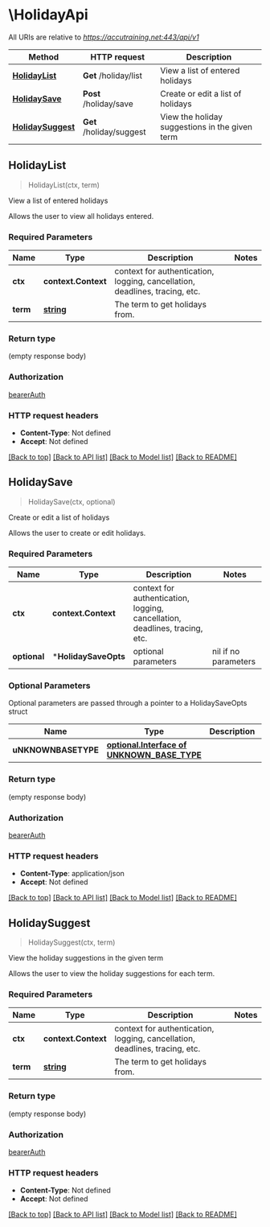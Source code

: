 # \HolidayApi

All URIs are relative to *https://accutraining.net:443/api/v1*

Method | HTTP request | Description
------------- | ------------- | -------------
[**HolidayList**](HolidayApi.md#HolidayList) | **Get** /holiday/list | View a list of entered holidays
[**HolidaySave**](HolidayApi.md#HolidaySave) | **Post** /holiday/save | Create or edit a list of holidays
[**HolidaySuggest**](HolidayApi.md#HolidaySuggest) | **Get** /holiday/suggest | View the holiday suggestions in the given term



## HolidayList

> HolidayList(ctx, term)

View a list of entered holidays

Allows the user to view all holidays entered.

### Required Parameters


Name | Type | Description  | Notes
------------- | ------------- | ------------- | -------------
**ctx** | **context.Context** | context for authentication, logging, cancellation, deadlines, tracing, etc.
**term** | [**string**](.md)| The term to get holidays from. | 

### Return type

 (empty response body)

### Authorization

[bearerAuth](../README.md#bearerAuth)

### HTTP request headers

- **Content-Type**: Not defined
- **Accept**: Not defined

[[Back to top]](#) [[Back to API list]](../README.md#documentation-for-api-endpoints)
[[Back to Model list]](../README.md#documentation-for-models)
[[Back to README]](../README.md)


## HolidaySave

> HolidaySave(ctx, optional)

Create or edit a list of holidays

Allows the user to create or edit holidays.

### Required Parameters


Name | Type | Description  | Notes
------------- | ------------- | ------------- | -------------
**ctx** | **context.Context** | context for authentication, logging, cancellation, deadlines, tracing, etc.
 **optional** | ***HolidaySaveOpts** | optional parameters | nil if no parameters

### Optional Parameters

Optional parameters are passed through a pointer to a HolidaySaveOpts struct


Name | Type | Description  | Notes
------------- | ------------- | ------------- | -------------
 **uNKNOWNBASETYPE** | [**optional.Interface of UNKNOWN_BASE_TYPE**](UNKNOWN_BASE_TYPE.md)|  | 

### Return type

 (empty response body)

### Authorization

[bearerAuth](../README.md#bearerAuth)

### HTTP request headers

- **Content-Type**: application/json
- **Accept**: Not defined

[[Back to top]](#) [[Back to API list]](../README.md#documentation-for-api-endpoints)
[[Back to Model list]](../README.md#documentation-for-models)
[[Back to README]](../README.md)


## HolidaySuggest

> HolidaySuggest(ctx, term)

View the holiday suggestions in the given term

Allows the user to view the holiday suggestions for each term.

### Required Parameters


Name | Type | Description  | Notes
------------- | ------------- | ------------- | -------------
**ctx** | **context.Context** | context for authentication, logging, cancellation, deadlines, tracing, etc.
**term** | [**string**](.md)| The term to get holidays from. | 

### Return type

 (empty response body)

### Authorization

[bearerAuth](../README.md#bearerAuth)

### HTTP request headers

- **Content-Type**: Not defined
- **Accept**: Not defined

[[Back to top]](#) [[Back to API list]](../README.md#documentation-for-api-endpoints)
[[Back to Model list]](../README.md#documentation-for-models)
[[Back to README]](../README.md)

